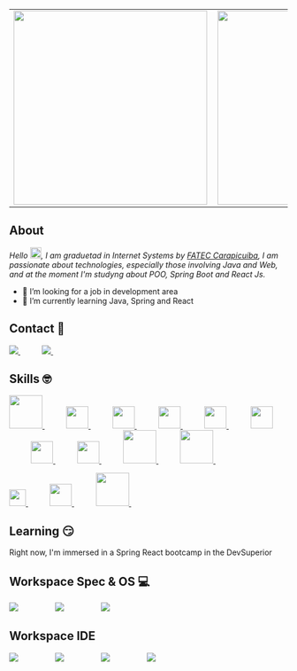

<center>
  <table>
    <tr>
        <td><img width="350px" align="left" src="https://github-readme-stats.vercel.app/api?username=andrezasecon&theme=blue-green"/></td>
        <td><img width="350px" align="left" src="http://github-readme-streak-stats.herokuapp.com?user=andrezasecon&theme=chartreuse-dark&hide_border=true"</td>
    </tr>   
  </table>
</center>  
   
 ## About
<p>
    <em>
        Hello <img src="https://media.giphy.com/media/hvRJCLFzcasrR4ia7z/giphy.gif" width="20px">, I am graduetad in Internet Systems by <a href="http://www.fateccarapicuiba.edu.br/">FATEC Carapicuíba</a>, I am passionate about technologies, especially those involving Java and Web, and at the moment I'm studyng about POO, Spring Boot and React Js.
    </em>
</p>

<p>

- 🔭 I’m looking for a job in development area
- 🌱 I’m currently learning Java, Spring and React

</p>

## Contact :iphone:

<p align="left">
  
  <a href="(https://www.linkedin.com/in/andreza-secon-b5736788/)">
        <img  src="https://github.com/andrezasecon/img/blob/main/linkedin.svg">
    </a>
    &nbsp;&nbsp;&nbsp;&nbsp;&nbsp;&nbsp;&nbsp;&nbsp;&nbsp;
  <a href="(mailto:andrezasecon@gmail.com)">
        <img  src="https://github.com/andrezasecon/img/blob/main/gmail.svg">
    </a>
    &nbsp;&nbsp;&nbsp;&nbsp;&nbsp;&nbsp;&nbsp;&nbsp;&nbsp;
 
 
    
    
</p>

## Skills :nerd_face:
<p align="left">
   <a href="(https://github.com/andrezasecon/andrezasecon)">
        <img width="60px" src="https://github.com/andrezasecon/img/blob/main/java.png">
    </a>
    &nbsp;&nbsp;&nbsp;&nbsp;&nbsp;&nbsp;&nbsp;&nbsp;&nbsp;
     <a href="(https://github.com/andrezasecon/andrezasecon)">
        <img width="40px" src="https://github.com/andrezasecon/img/blob/main/html5-original.svg">
    </a>
    &nbsp;&nbsp;&nbsp;&nbsp;&nbsp;&nbsp;&nbsp;&nbsp;&nbsp;
     <a href="(https://github.com/andrezasecon/andrezasecon)">
        <img width="40px"  src="https://github.com/andrezasecon/img/blob/main/css3-original.svg">
    </a>
    &nbsp;&nbsp;&nbsp;&nbsp;&nbsp;&nbsp;&nbsp;&nbsp;&nbsp;
   <a href="(https://github.com/andrezasecon/andrezasecon)">
        <img width="40px"  src="https://github.com/andrezasecon/img/blob/main/js.png">
    </a>
    &nbsp;&nbsp;&nbsp;&nbsp;&nbsp;&nbsp;&nbsp;&nbsp;&nbsp;
     <a href="(https://github.com/andrezasecon/andrezasecon)">
        <img width="40px"  src="https://github.com/andrezasecon/img/blob/main/my-sql.png">
    </a>
    &nbsp;&nbsp;&nbsp;&nbsp;&nbsp;&nbsp;&nbsp;&nbsp;&nbsp;
     <a href="(https://github.com/andrezasecon/andrezasecon)">
        <img width="40px"  src="https://github.com/andrezasecon/img/blob/main/spring.svg">
    </a>
    &nbsp;&nbsp;&nbsp;&nbsp;&nbsp;&nbsp;&nbsp;&nbsp;&nbsp;
   <a href="(https://github.com/andrezasecon/andrezasecon)">
        <img width="40px"  src="https://github.com/andrezasecon/img/blob/main/postgresql.png">
    </a>
    &nbsp;&nbsp;&nbsp;&nbsp;&nbsp;&nbsp;&nbsp;&nbsp;&nbsp;
   <a href="(https://github.com/andrezasecon/andrezasecon)">
        <img width="40px"  src="https://github.com/andrezasecon/img/blob/main/git-original.svg">
    </a>
    &nbsp;&nbsp;&nbsp;&nbsp;&nbsp;&nbsp;&nbsp;&nbsp;&nbsp;
   <a href="(https://github.com/andrezasecon/andrezasecon)">
        <img width="60px"  src="https://github.com/andrezasecon/img/blob/main/docker.png">
    </a>
    &nbsp;&nbsp;&nbsp;&nbsp;&nbsp;&nbsp;&nbsp;&nbsp;&nbsp;
  <a href="(https://github.com/andrezasecon/andrezasecon)">
        <img width="60px"  src="https://github.com/andrezasecon/img/blob/main/junit.png">
    </a>
    &nbsp;&nbsp;&nbsp;&nbsp;&nbsp;&nbsp;&nbsp;&nbsp;&nbsp;
 
</p> 

<p align="left">  
  <a href="(https://github.com/andrezasecon/andrezasecon)">
        <img width="30px" src="https://github.com/andrezasecon/img/blob/main/heroku.png">
    </a>
    &nbsp;&nbsp;&nbsp;&nbsp;&nbsp;&nbsp;&nbsp;&nbsp;&nbsp;
  
  <a href="(https://github.com/andrezasecon/andrezasecon)">
        <img width="40px" src="https://github.com/andrezasecon/img/blob/main/postman.png">
    </a>
    &nbsp;&nbsp;&nbsp;&nbsp;&nbsp;&nbsp;&nbsp;&nbsp;&nbsp;
  <a href="(https://github.com/andrezasecon/andrezasecon)">
        <img width="60px" src="https://github.com/andrezasecon/img/blob/main/maven.png">
    </a>
    &nbsp;&nbsp;&nbsp;&nbsp;&nbsp;&nbsp;&nbsp;&nbsp;&nbsp;
</p>



## Learning :smirk:

Right now, I'm immersed in a Spring React bootcamp in the DevSuperior

## Workspace Spec & OS :computer:
<p align="left">
    <img src="https://img.shields.io/badge/core%20i7%2010Th-Dell_Inspiron_15_5000-%230071C5.svg?&style=for-the-badge&logo=intel&logoColor=white">
    &nbsp;&nbsp;&nbsp;&nbsp;&nbsp;&nbsp;&nbsp;&nbsp;&nbsp;&nbsp;&nbsp;&nbsp;&nbsp;&nbsp;&nbsp;
    <img src="https://img.shields.io/badge/Win-10-0B57A4?style=for-the-badge&logo=windows&logoColor=white">
    &nbsp;&nbsp;&nbsp;&nbsp;&nbsp;&nbsp;&nbsp;&nbsp;&nbsp;&nbsp;&nbsp;&nbsp;&nbsp;&nbsp;&nbsp;
    <img src="https://img.shields.io/badge/Ubuntu-20.10-87CF3E?style=for-the-badge&logo=ubuntu&logoColor=white">
</p>

## Workspace IDE
<p align="left">
    <img src="https://img.shields.io/badge/Eclipse-blueviolet?style=for-the-badge&logo=eclipse&logoColor=white">
    &nbsp;&nbsp;&nbsp;&nbsp;&nbsp;&nbsp;&nbsp;&nbsp;&nbsp;&nbsp;&nbsp;&nbsp;&nbsp;&nbsp;&nbsp;
    <img src="https://img.shields.io/badge/Intellij-orange?style=for-the-badge&logo=intellij&logoColor=white">
    &nbsp;&nbsp;&nbsp;&nbsp;&nbsp;&nbsp;&nbsp;&nbsp;&nbsp;&nbsp;&nbsp;&nbsp;&nbsp;&nbsp;&nbsp;
    <img src="https://img.shields.io/badge/VsCode-blue?style=for-the-badge&logo=vscode&logoColor=white">
    &nbsp;&nbsp;&nbsp;&nbsp;&nbsp;&nbsp;&nbsp;&nbsp;&nbsp;&nbsp;&nbsp;&nbsp;&nbsp;&nbsp;&nbsp;
    <img src="https://img.shields.io/badge/STS-4-green?style=for-the-badge&logo=sts&logoColor=white">
</p>



 

